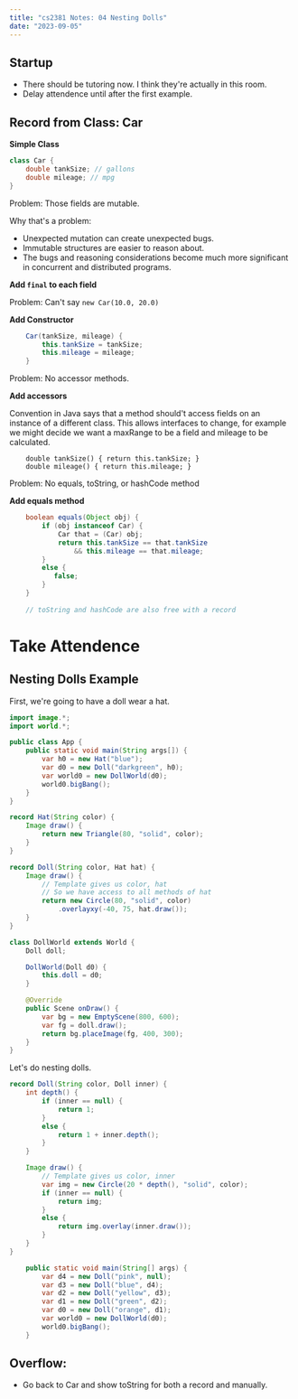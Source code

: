 ```yaml
---
title: "cs2381 Notes: 04 Nesting Dolls"
date: "2023-09-05"
---
```


## Startup

 - There should be tutoring now. I think they're actually in this room.
 - Delay attendence until after the first example.

## Record from Class: Car

**Simple Class**

```java
class Car {
    double tankSize; // gallons
    double mileage; // mpg
}
```

Problem: Those fields are mutable.

Why that's a problem:

 - Unexpected mutation can create unexpected bugs.
 - Immutable structures are easier to reason about.
 - The bugs and reasoning considerations become much more
   significant in concurrent and distributed programs.

**Add ```final``` to each field**

Problem: Can't say ```new Car(10.0, 20.0)```

**Add Constructor**

```java
    Car(tankSize, mileage) {
        this.tankSize = tankSize;
        this.mileage = mileage;
    }
```

Problem: No accessor methods.

**Add accessors**

Convention in Java says that a method should't access fields on
an instance of a different class. This allows interfaces to change,
for example we might decide we want a maxRange to be a field and
mileage to be calculated.

```
    double tankSize() { return this.tankSize; }
    double mileage() { return this.mileage; }
```


Problem: No equals, toString, or hashCode method

**Add equals method**

```java
    boolean equals(Object obj) {
        if (obj instanceof Car) {
            Car that = (Car) obj;
            return this.tankSize == that.tankSize
                && this.mileage == that.mileage;
        }
        else {
           false; 
        }
    }
    
    // toString and hashCode are also free with a record
```

# Take Attendence

## Nesting Dolls Example

First, we're going to have a doll wear a hat.

```java
import image.*;
import world.*;

public class App {
    public static void main(String args[]) {
        var h0 = new Hat("blue");
        var d0 = new Doll("darkgreen", h0);
        var world0 = new DollWorld(d0);
        world0.bigBang();
    }
}

record Hat(String color) {
    Image draw() {
        return new Triangle(80, "solid", color);
    }
}

record Doll(String color, Hat hat) {
    Image draw() {
        // Template gives us color, hat
        // So we have access to all methods of hat
        return new Circle(80, "solid", color)
            .overlayxy(-40, 75, hat.draw());
    }
}

class DollWorld extends World {
    Doll doll;

    DollWorld(Doll d0) {
        this.doll = d0;
    }

    @Override
    public Scene onDraw() {
        var bg = new EmptyScene(800, 600);
        var fg = doll.draw();
        return bg.placeImage(fg, 400, 300);
    }
}
```

Let's do nesting dolls.

```java
record Doll(String color, Doll inner) {
    int depth() {
        if (inner == null) {
            return 1;
        }
        else {
            return 1 + inner.depth();
        }
    }

    Image draw() {
        // Template gives us color, inner
        var img = new Circle(20 * depth(), "solid", color);
        if (inner == null) {
            return img;
        }
        else {
            return img.overlay(inner.draw());
        }
    }
}

    public static void main(String[] args) {
        var d4 = new Doll("pink", null);
        var d3 = new Doll("blue", d4);
        var d2 = new Doll("yellow", d3);
        var d1 = new Doll("green", d2);
        var d0 = new Doll("orange", d1);
        var world0 = new DollWorld(d0);
        world0.bigBang();
    }
```

## Overflow: 

 - Go back to Car and show toString for both
   a record and manually.

